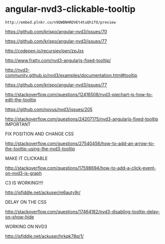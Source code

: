 # angular-nvd3-clickable-tooltip

```
http://embed.plnkr.co/n9QWBNHRDVEt4tuQh1fO/preview

```



https://github.com/krispo/angular-nvd3/issues/70

https://github.com/krispo/angular-nvd3/issues/77

http://codepen.io/recursiev/pen/zpJxs

http://www.frattv.com/nvd3-angularjs-fixed-tooltip/

http://nvd3-community.github.io/nvd3/examples/documentation.html#tooltip

https://github.com/krispo/angular-nvd3/issues/77

http://stackoverflow.com/questions/12416508/nvd3-piechart-js-how-to-edit-the-tooltip

https://github.com/novus/nvd3/issues/205

http://stackoverflow.com/questions/24207175/nvd3-angularjs-fixed-tooltip IMPORTANT


FIX POSITION AND CHANGE CSS

http://stackoverflow.com/questions/27540456/how-to-add-an-arrow-to-the-tooltip-using-the-nvd3-tooltip

MAKE IT CLICKABLE

http://stackoverflow.com/questions/17598694/how-to-add-a-click-event-on-nvd3-js-graph

C3 IS WORKING!!!!

http://jsfiddle.net/ackuser/m6auty9r/

DELAY ON THE CSS

http://stackoverflow.com/questions/17464182/nvd3-disabling-tooltip-delay-on-show-hide

WORKING ON NVD3

http://jsfiddle.net/ackuser/hrkpk78q/1/
